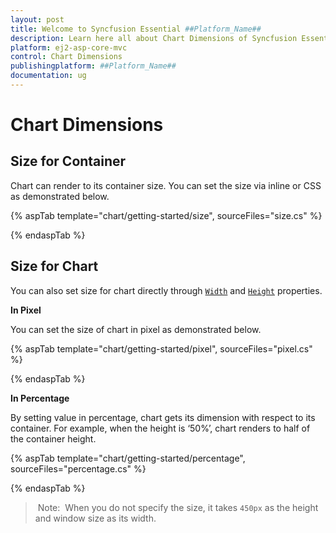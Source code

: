 ```yaml
---
layout: post
title: Welcome to Syncfusion Essential ##Platform_Name##
description: Learn here all about Chart Dimensions of Syncfusion Essential ##Platform_Name## widgets based on HTML5 and jQuery.
platform: ej2-asp-core-mvc
control: Chart Dimensions
publishingplatform: ##Platform_Name##
documentation: ug
---
```



# Chart Dimensions

## Size for Container

Chart can render to its container size. You can set the size via inline or CSS as demonstrated below.

{% aspTab template="chart/getting-started/size", sourceFiles="size.cs" %}

{% endaspTab %}

## Size for Chart

You can also set size for chart directly through [`Width`](https://help.syncfusion.com/cr/aspnetcore-js2/Syncfusion.EJ2.Charts.Chart.html#Syncfusion_EJ2_Charts_Chart_Width) and
[`Height`](https://help.syncfusion.com/cr/aspnetcore-js2/Syncfusion.EJ2.Charts.Chart.html#Syncfusion_EJ2_Charts_Chart_Height) properties.

<!-- markdownlint-disable MD036 -->
**In Pixel**
<!-- markdownlint-disable MD036 -->

You can set the size of chart in pixel as demonstrated below.

{% aspTab template="chart/getting-started/pixel", sourceFiles="pixel.cs" %}

{% endaspTab %}

**In Percentage**

By setting value in percentage, chart gets its dimension with respect to its container. For example,
when the height is ‘50%’, chart renders to half of the container height.

{% aspTab template="chart/getting-started/percentage", sourceFiles="percentage.cs" %}

{% endaspTab %}

> Note:  When you do not specify the size, it takes `450px` as the height and window size as its width.